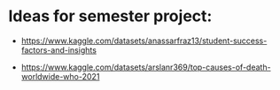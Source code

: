 # Ideas for semester project:
- https://www.kaggle.com/datasets/anassarfraz13/student-success-factors-and-insights

- https://www.kaggle.com/datasets/arslanr369/top-causes-of-death-worldwide-who-2021
